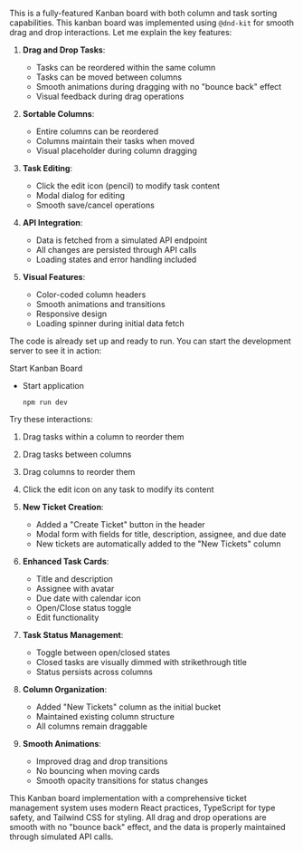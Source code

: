 This is a fully-featured Kanban board with both column and task sorting capabilities. This kanban board was implemented using `@dnd-kit` for smooth drag and drop interactions. Let me explain the key features:

1. **Drag and Drop Tasks**:
    
    - Tasks can be reordered within the same column
    - Tasks can be moved between columns
    - Smooth animations during dragging with no "bounce back" effect
    - Visual feedback during drag operations
2. **Sortable Columns**:
    
    - Entire columns can be reordered
    - Columns maintain their tasks when moved
    - Visual placeholder during column dragging
3. **Task Editing**:
    
    - Click the edit icon (pencil) to modify task content
    - Modal dialog for editing
    - Smooth save/cancel operations
4. **API Integration**:
    
    - Data is fetched from a simulated API endpoint
    - All changes are persisted through API calls
    - Loading states and error handling included
5. **Visual Features**:
    
    - Color-coded column headers
    - Smooth animations and transitions
    - Responsive design
    - Loading spinner during initial data fetch

The code is already set up and ready to run. You can start the development server to see it in action:

Start Kanban Board

- Start application
    
    ```
    npm run dev
    ```
    

Try these interactions:

1. Drag tasks within a column to reorder them
2. Drag tasks between columns
3. Drag columns to reorder them
4. Click the edit icon on any task to modify its content

1. **New Ticket Creation**:
    
    - Added a "Create Ticket" button in the header
    - Modal form with fields for title, description, assignee, and due date
    - New tickets are automatically added to the "New Tickets" column
2. **Enhanced Task Cards**:
    
    - Title and description
    - Assignee with avatar
    - Due date with calendar icon
    - Open/Close status toggle
    - Edit functionality
3. **Task Status Management**:
    
    - Toggle between open/closed states
    - Closed tasks are visually dimmed with strikethrough title
    - Status persists across columns
4. **Column Organization**:
    
    - Added "New Tickets" column as the initial bucket
    - Maintained existing column structure
    - All columns remain draggable
5. **Smooth Animations**:
    
    - Improved drag and drop transitions
    - No bouncing when moving cards
    - Smooth opacity transitions for status changes


This Kanban board implementation with a comprehensive ticket management system uses modern React practices, TypeScript for type safety, and Tailwind CSS for styling. All drag and drop operations are smooth with no "bounce back" effect, and the data is properly maintained through simulated API calls.
